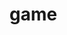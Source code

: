 # game
<!DOCTYPE html PUBLIC "-//W3C//DTD XHTML 1.0 Strict//EN" "http://www.w3.org/TR/xhtml1/DTD/xhtml1-strict.dtd">
<html xmlns="http://www.w3.org/1999/xhtml" xml:lang="it" lang="it">
<head>
<meta http-equiv="Content-Type" content="text/html; charset=utf-8" />
<title>GameZone Videogiochi - GameZone.it - Videogiochi e Retrogames</title>
<meta name="description" content="Ultime uscite e offerte sui videogiochi per tutte le console con spedizioni in Italia e nel mondo. Il miglior shop online per novita e retrogames. Sconti sui titoli in vendita per PS4, PS3, XBOXONE" />
<meta name="keywords" content="vendita, shop, online, ecommerce, videogiochi, giochi, game, videogames, italia, playstation, sony, nintendo, ps3, ps4, xboxone, xbox, wiiu, wii, 3ds, ds, new3ds, pc, computer, psvita, console, accessori, prevendita, prenotazione, riparazioni, retrogames, limited, collector, robot, mazinga, actionfigure" />
<meta name="robots" content="INDEX,FOLLOW" />
<meta name="viewport" content="width=device-width, minimum-scale=1, maximum-scale=1" />
<link rel="icon" href="https://www.gamezone.it/media/favicon/default/favicon.ico" type="image/x-icon" />
<link rel="shortcut icon" href="https://www.gamezone.it/media/favicon/default/favicon.ico" type="image/x-icon" />
